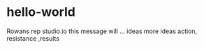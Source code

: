 # hello-world
Rowans rep
studio.io this message will ...
ideas more ideas action, resistance ,results

